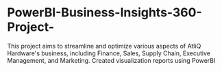 # PowerBI-Business-Insights-360-Project-
This project aims to streamline and optimize various aspects of AtliQ Hardware's business, including Finance, Sales, Supply Chain, Executive Management, and Marketing. Created visualization reports using PowerBI
